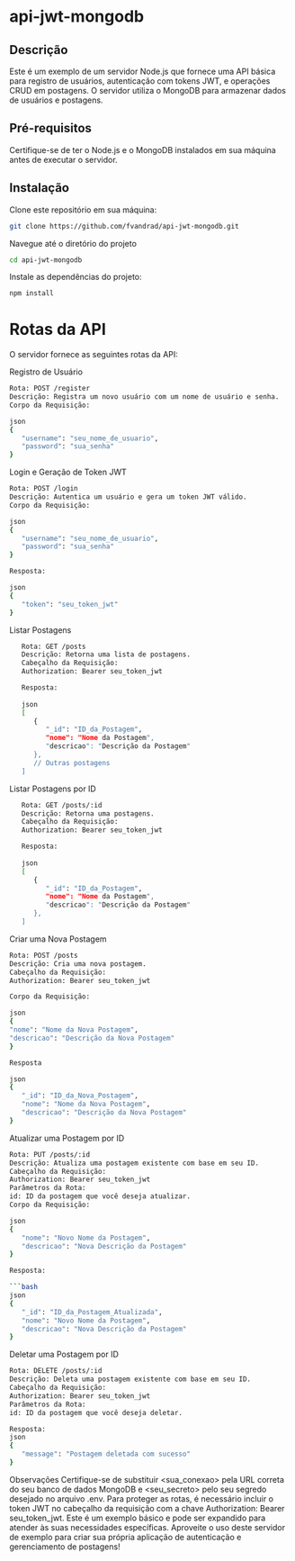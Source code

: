 # api-jwt-mongodb

## Descrição
Este é um exemplo de um servidor Node.js que fornece uma API básica para registro de usuários, autenticação com tokens JWT, e operações CRUD em postagens. O servidor utiliza o MongoDB para armazenar dados de usuários e postagens.

## Pré-requisitos
Certifique-se de ter o Node.js e o MongoDB instalados em sua máquina antes de executar o servidor.

## Instalação

Clone este repositório em sua máquina:

   ```bash
   git clone https://github.com/fvandrad/api-jwt-mongodb.git
   ```

Navegue até o diretório do projeto
  
   ```bash
   cd api-jwt-mongodb
   ```

Instale as dependências do projeto:

   ```bash
   npm install
   ```

# Rotas da API
O servidor fornece as seguintes rotas da API:

Registro de Usuário
   ```bash
   Rota: POST /register
   Descrição: Registra um novo usuário com um nome de usuário e senha.
   Corpo da Requisição:

   json
   {
      "username": "seu_nome_de_usuario",
      "password": "sua_senha"
   }
   ```

Login e Geração de Token JWT
   ```bash
   Rota: POST /login
   Descrição: Autentica um usuário e gera um token JWT válido.
   Corpo da Requisição:
   
   json
   {
      "username": "seu_nome_de_usuario",
      "password": "sua_senha"
   }

   Resposta:
   
   json
   {
      "token": "seu_token_jwt"
   }
   ```

Listar Postagens
```bash
   Rota: GET /posts
   Descrição: Retorna uma lista de postagens.
   Cabeçalho da Requisição:
   Authorization: Bearer seu_token_jwt

   Resposta:
   
   json
   [
      {
         "_id": "ID_da_Postagem",
         "nome": "Nome da Postagem",
         "descricao": "Descrição da Postagem"
      },
      // Outras postagens
   ]
   ```

Listar Postagens por ID
```bash
   Rota: GET /posts/:id
   Descrição: Retorna uma postagens.
   Cabeçalho da Requisição:
   Authorization: Bearer seu_token_jwt

   Resposta:
   
   json
   [
      {
         "_id": "ID_da_Postagem",
         "nome": "Nome da Postagem",
         "descricao": "Descrição da Postagem"
      },
   ]
   ```

Criar uma Nova Postagem
   ```bash
   Rota: POST /posts
   Descrição: Cria uma nova postagem.
   Cabeçalho da Requisição:
   Authorization: Bearer seu_token_jwt

   Corpo da Requisição:

   json
   {
   "nome": "Nome da Nova Postagem",
   "descricao": "Descrição da Nova Postagem"
   }
   
   Resposta
   
   json
   {
      "_id": "ID_da_Nova_Postagem",
      "nome": "Nome da Nova Postagem",
      "descricao": "Descrição da Nova Postagem"
   }
   ```

Atualizar uma Postagem por ID
   ```bash
   Rota: PUT /posts/:id
   Descrição: Atualiza uma postagem existente com base em seu ID.
   Cabeçalho da Requisição:
   Authorization: Bearer seu_token_jwt
   Parâmetros da Rota:
   id: ID da postagem que você deseja atualizar.
   Corpo da Requisição:
   
   json
   {
      "nome": "Novo Nome da Postagem",
      "descricao": "Nova Descrição da Postagem"
   }
   
   Resposta:
   
   ```bash
   json
   {
      "_id": "ID_da_Postagem_Atualizada",
      "nome": "Novo Nome da Postagem",
      "descricao": "Nova Descrição da Postagem"
   }
   ```

Deletar uma Postagem por ID
   ```bash
   Rota: DELETE /posts/:id
   Descrição: Deleta uma postagem existente com base em seu ID.
   Cabeçalho da Requisição:
   Authorization: Bearer seu_token_jwt
   Parâmetros da Rota:
   id: ID da postagem que você deseja deletar.

   Resposta:
   json
   {
      "message": "Postagem deletada com sucesso"
   }
   ```

Observações
Certifique-se de substituir <sua_conexao> pela URL correta do seu banco de dados MongoDB e <seu_secreto> pelo seu segredo desejado no arquivo .env.
Para proteger as rotas, é necessário incluir o token JWT no cabeçalho da requisição com a chave Authorization: Bearer seu_token_jwt.
Este é um exemplo básico e pode ser expandido para atender às suas necessidades específicas.
Aproveite o uso deste servidor de exemplo para criar sua própria aplicação de autenticação e gerenciamento de postagens!